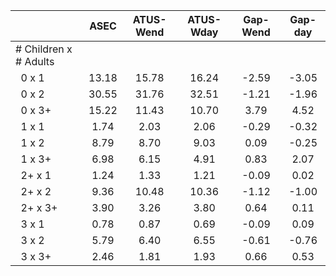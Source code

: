 
|                      |         ASEC |    ATUS-Wend |    ATUS-Wday |     Gap-Wend |      Gap-day |
| -------------------- | :----------: | :----------: | :----------: | :----------: | :----------: |
| # Children x # Adults |              |              |              |              |              |
| &nbsp;&nbsp;0 x 1    |        13.18 |        15.78 |        16.24 |        -2.59 |        -3.05 |
| &nbsp;&nbsp;0 x 2    |        30.55 |        31.76 |        32.51 |        -1.21 |        -1.96 |
| &nbsp;&nbsp;0 x 3+   |        15.22 |        11.43 |        10.70 |         3.79 |         4.52 |
| &nbsp;&nbsp;1 x 1    |         1.74 |         2.03 |         2.06 |        -0.29 |        -0.32 |
| &nbsp;&nbsp;1 x 2    |         8.79 |         8.70 |         9.03 |         0.09 |        -0.25 |
| &nbsp;&nbsp;1 x 3+   |         6.98 |         6.15 |         4.91 |         0.83 |         2.07 |
| &nbsp;&nbsp;2+ x 1   |         1.24 |         1.33 |         1.21 |        -0.09 |         0.02 |
| &nbsp;&nbsp;2+ x 2   |         9.36 |        10.48 |        10.36 |        -1.12 |        -1.00 |
| &nbsp;&nbsp;2+ x 3+  |         3.90 |         3.26 |         3.80 |         0.64 |         0.11 |
| &nbsp;&nbsp;3 x 1    |         0.78 |         0.87 |         0.69 |        -0.09 |         0.09 |
| &nbsp;&nbsp;3 x 2    |         5.79 |         6.40 |         6.55 |        -0.61 |        -0.76 |
| &nbsp;&nbsp;3 x 3+   |         2.46 |         1.81 |         1.93 |         0.66 |         0.53 |


